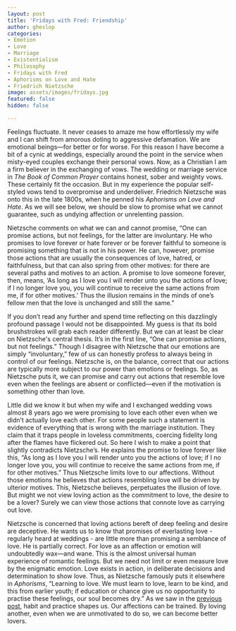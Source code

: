 ```yaml
---
layout: post
title: 'Fridays with Fred: Friendship'
author: gheslop
categories:
- Emotion
- Love
- Marriage
- Existentialism
- Philosophy
- Fridays with Fred
- Aphorisms on Love and Hate
- Friedrich Nietzsche
image: assets/images/fridays.jpg
featured: false
hidden: false

---
```

Feelings fluctuate. It never ceases to amaze me how effortlessly my wife and I can shift from amorous doting to aggressive defamation. We are emotional beings—for better or for worse. For this reason I have become a bit of a cynic at weddings, especially around the point in the service when misty-eyed couples exchange their personal vows. Now, as a Christian I am a firm believer in the exchanging of vows. The wedding or marriage service in _The Book of Common Prayer_ contains honest, sober and weighty vows. These certainly fit the occasion. But in my experience the popular self-styled vows tend to overpromise and underdeliver. Friedrich Nietzsche was onto this in the late 1800s, when he penned his _Aphorisms on Love and Hate_. As we will see below, we should be slow to promise what we cannot guarantee, such as undying affection or unrelenting passion.

Nietzsche comments on what we can and cannot promise, “One can promise actions, but not feelings, for the latter are involuntary. He who promises to love forever or hate forever or be forever faithful to someone is promising something that is not in his power. He can, however, promise those actions that are usually the consequences of love, hatred, or faithfulness, but that can also spring from other motives: for there are several paths and motives to an action. A promise to love someone forever, then, means, ‘As long as I love you I will render unto you the actions of love; if I no longer love you, you will continue to receive the same actions from me, if for other motives.’ Thus the illusion remains in the minds of one’s fellow men that the love is unchanged and still the same.”

If you don’t read any further and spend time reflecting on this dazzlingly profound passage I would not be disappointed. My guess is that its bold brushstrokes will grab each reader differently. But we can at least be clear on Nietzsche's central thesis. It’s in the first line, “One can promise actions, but not feelings.” Though I disagree with Nietzsche that our emotions are simply “involuntary,” few of us can honestly profess to always being in control of our feelings. Nietzsche is, on the balance, correct that our actions are typically more subject to our power than emotions or feelings. So, as Nietzsche puts it, we can promise and carry out actions that resemble love even when the feelings are absent or conflicted—even if the motivation is something other than love.

Little did we know it but when my wife and I exchanged wedding vows almost 8 years ago we were promising to love each other even when we didn’t actually love each other. For some people such a statement is evidence of everything that is wrong with the marriage institution. They claim that it traps people in loveless commitments, coercing fidelity long after the flames have flickered out. So here I wish to make a point that slightly contradicts Nietzsche’s. He explains the promise to love forever like this, “As long as I love you I will render unto you the actions of love; if I no longer love you, you will continue to receive the same actions from me, if for other motives.” Thus Nietzsche limits love to our affections. Without those emotions he believes that actions resembling love will be driven by ulterior motives. This, Nietzsche believes, perpetuates the illusion of love. But might we not view loving action as the commitment to love, the desire to be a lover? Surely we can view those actions that connote love as carrying out love.

Nietzsche is concerned that loving actions bereft of deep feeling and desire are deceptive. He wants us to know that promises of everlasting love - regularly heard at weddings - are little more than promising a semblance of love. He is partially correct. For love as an affection or emotion will undoubtedly wax—and wane. This is the almost universal human experience of romantic feelings. But we need not limit or even measure love by the enigmatic emotion. Love exists in action, in deliberate decisions and determination to show love. Thus, as Nietzsche famously puts it elsewhere in _Aphorisms_, “Learning to love. We must learn to love, learn to be kind, and this from earlier youth; if education or chance give us no opportunity to practise these feelings, our soul becomes dry.” As we saw in the [previous post](https://rekindle.co.za/content/2020-07-31-fridays-with-fred "How habits shape us"), habit and practice shapes us. Our affections can be trained. By loving another, even when we are unmotivated to do so, we can become better lovers.
